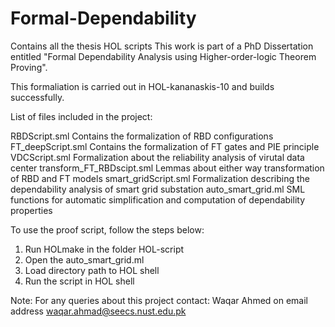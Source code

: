 # Formal-Dependability
Contains all the thesis HOL scripts
This work is part of a PhD Dissertation entitled "Formal Dependability Analysis using Higher-order-logic Theorem Proving".

This formaliation is carried out in HOL-kananaskis-10 and builds successfully.

List of files included in the project:

RBDScript.sml				Contains the formalization of RBD configurations
FT_deepScript.sml			Contains the formalization of FT gates and PIE principle
VDCScript.sml				Formalization about the reliability analysis of virutal data center
transform_FT_RBDscipt.sml	Lemmas about either way transformation of RBD and FT models
smart_gridScript.sml		Formalization describing the dependability analysis of smart grid substation
auto_smart_grid.ml			SML functions for automatic simplification and computation of dependability properties

To use the proof script, follow the steps below:
 
1) Run HOLmake in the folder HOL-script
2) Open the auto_smart_grid.ml
3) Load directory path to HOL shell
4) Run the script in HOL shell


Note: For any queries about this project contact:
Waqar Ahmed on email address waqar.ahmad@seecs.nust.edu.pk 
